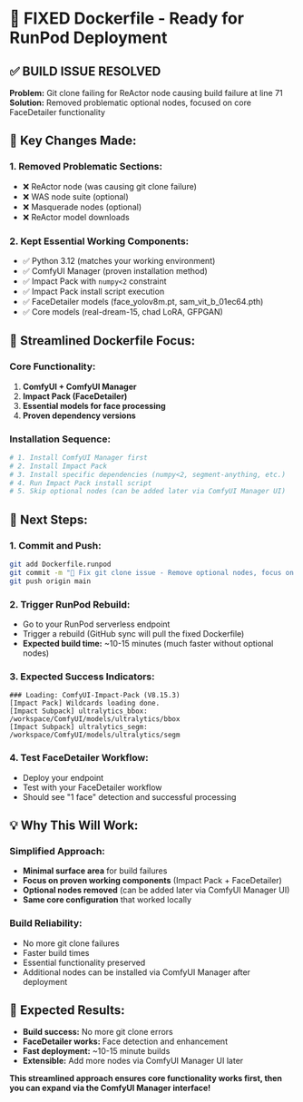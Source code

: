 # 🎯 FIXED Dockerfile - Ready for RunPod Deployment

## ✅ **BUILD ISSUE RESOLVED**

**Problem:** Git clone failing for ReActor node causing build failure at line 71
**Solution:** Removed problematic optional nodes, focused on core FaceDetailer functionality

## 🔧 **Key Changes Made:**

### **1. Removed Problematic Sections:**
- ❌ ReActor node (was causing git clone failure)
- ❌ WAS node suite (optional)
- ❌ Masquerade nodes (optional)
- ❌ ReActor model downloads

### **2. Kept Essential Working Components:**
- ✅ Python 3.12 (matches your working environment)
- ✅ ComfyUI Manager (proven installation method)
- ✅ Impact Pack with `numpy<2` constraint
- ✅ Impact Pack install script execution
- ✅ FaceDetailer models (face_yolov8m.pt, sam_vit_b_01ec64.pth)
- ✅ Core models (real-dream-15, chad LoRA, GFPGAN)

## 🚀 **Streamlined Dockerfile Focus:**

### **Core Functionality:**
1. **ComfyUI + ComfyUI Manager**
2. **Impact Pack (FaceDetailer)**
3. **Essential models for face processing**
4. **Proven dependency versions**

### **Installation Sequence:**
```dockerfile
# 1. Install ComfyUI Manager first
# 2. Install Impact Pack
# 3. Install specific dependencies (numpy<2, segment-anything, etc.)
# 4. Run Impact Pack install script
# 5. Skip optional nodes (can be added later via ComfyUI Manager UI)
```

## 🎯 **Next Steps:**

### **1. Commit and Push:**
```bash
git add Dockerfile.runpod
git commit -m "🔧 Fix git clone issue - Remove optional nodes, focus on FaceDetailer core"
git push origin main
```

### **2. Trigger RunPod Rebuild:**
- Go to your RunPod serverless endpoint
- Trigger a rebuild (GitHub sync will pull the fixed Dockerfile)
- **Expected build time:** ~10-15 minutes (much faster without optional nodes)

### **3. Expected Success Indicators:**
```
### Loading: ComfyUI-Impact-Pack (V8.15.3)
[Impact Pack] Wildcards loading done.
[Impact Subpack] ultralytics_bbox: /workspace/ComfyUI/models/ultralytics/bbox
[Impact Subpack] ultralytics_segm: /workspace/ComfyUI/models/ultralytics/segm
```

### **4. Test FaceDetailer Workflow:**
- Deploy your endpoint
- Test with your FaceDetailer workflow
- Should see "1 face" detection and successful processing

## 💡 **Why This Will Work:**

### **Simplified Approach:**
- **Minimal surface area** for build failures
- **Focus on proven working components** (Impact Pack + FaceDetailer)
- **Optional nodes removed** (can be added later via ComfyUI Manager UI)
- **Same core configuration** that worked locally

### **Build Reliability:**
- No more git clone failures
- Faster build times
- Essential functionality preserved
- Additional nodes can be installed via ComfyUI Manager after deployment

## 🎉 **Expected Results:**

- **Build success:** No more git clone errors
- **FaceDetailer works:** Face detection and enhancement
- **Fast deployment:** ~10-15 minute builds
- **Extensible:** Add more nodes via ComfyUI Manager UI later

**This streamlined approach ensures core functionality works first, then you can expand via the ComfyUI Manager interface!**
